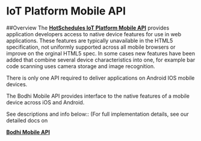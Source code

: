 # IoT Platform Mobile API 

##Overview
The **[HotSchedules IoT Platform Mobile API](http://mobileapi.bodhi.space)** provides application developers access to native device features for use in web applications. These features are typically unavailable in the HTML5 specification, not uniformly supported across all mobile browsers or improve on the orginal HTML5 spec. In some cases new features have been added that combine several device characteristics into one, for example bar code scanning uses camera storage and image recognition.

There is only one API required to deliver applications on Android IOS mobile devices.

The Bodhi Mobile API provides interface to the native features of a mobile device across iOS and Android.

See descriptions and info below:: (For full implementation details, see our detailed docs on 

**[Bodhi Mobile API](http://mobileapi.bodhi.space)**
